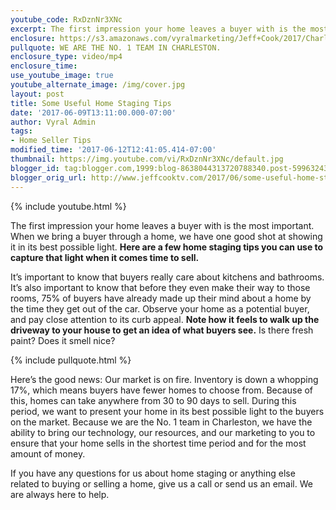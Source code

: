 ```yaml
---
youtube_code: RxDznNr3XNc
excerpt: The first impression your home leaves a buyer with is the most important. When we bring a buyer through a home, we have one good shot at showing it in its best possible light. Here are a few home staging tips you can use to capture that light when it comes time to sell.
enclosure: https://s3.amazonaws.com/vyralmarketing/Jeff+Cook/2017/Charleston+Real+Estate+Agent-+Staging+Tips.mp4
pullquote: WE ARE THE NO. 1 TEAM IN CHARLESTON.
enclosure_type: video/mp4
enclosure_time:
use_youtube_image: true
youtube_alternate_image: /img/cover.jpg
layout: post
title: Some Useful Home Staging Tips
date: '2017-06-09T13:11:00.000-07:00'
author: Vyral Admin
tags:
- Home Seller Tips
modified_time: '2017-06-12T12:41:05.414-07:00'
thumbnail: https://img.youtube.com/vi/RxDznNr3XNc/default.jpg
blogger_id: tag:blogger.com,1999:blog-8638044313720788340.post-5996324305880070160
blogger_orig_url: http://www.jeffcooktv.com/2017/06/some-useful-home-staging-tips.html
---
```

{% include youtube.html %}

The first impression your home leaves a buyer with is the most important. When we bring a buyer through a home, we have one good shot at showing it in its best possible light. **Here are a few home staging tips you can use to capture that light when it comes time to sell.**

It’s important to know that buyers really care about kitchens and bathrooms. It’s also important to know that before they even make their way to those rooms, 75% of buyers have already made up their mind about a home by the time they get out of the car. Observe your home as a potential buyer, and pay close attention to its curb appeal. **Note how it feels to walk up the driveway to your house to get an idea of what buyers see.** Is there fresh paint? Does it smell nice?

{% include pullquote.html %}

Here’s the good news: Our market is on fire. Inventory is down a whopping 17%, which means buyers have fewer homes to choose from. Because of this, homes can take anywhere from 30 to 90 days to sell. During this period, we want to present your home in its best possible light to the buyers on the market. Because we are the No. 1 team in Charleston, we have the ability to bring our technology, our resources, and our marketing to you to ensure that your home sells in the shortest time period and for the most amount of money.

If you have any questions for us about home staging or anything else related to buying or selling a home, give us a call or send us an email. We are always here to help.
